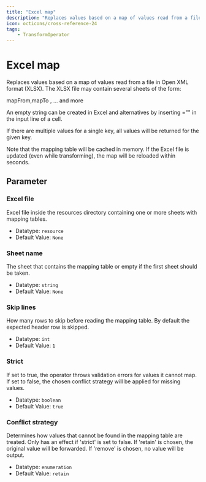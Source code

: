 ```yaml
---
title: "Excel map"
description: "Replaces values based on a map of values read from a file in Open XML format (XLSX). The XLSX file may contain several sheets of the form: mapFrom,mapTo <source string>,<target string> ... and more An empty string can be created in Excel and alternatives by inserting ='' in the input line of a cell. If there are multiple values for a single key, all values will be returned for the given key. Note that the mapping table will be cached in memory. If the Excel file is updated (even while transforming), the map will be reloaded within seconds."
icon: octicons/cross-reference-24
tags: 
    - TransformOperator
---
```

# Excel map
<!-- This file was generated - DO NOT CHANGE IT MANUALLY -->



Replaces values based on a map of values read from a file in Open XML format (XLSX).
The XLSX file may contain several sheets of the form:

mapFrom,mapTo
<source string>,<target string>
... and more

An empty string can be created in Excel and alternatives by inserting ="" in the input line of a cell.

If there are multiple values for a single key, all values will be returned for the given key.

Note that the mapping table will be cached in memory. If the Excel file is updated (even while transforming), the map will be reloaded within seconds.
    


## Parameter

### Excel file

Excel file inside the resources directory containing one or more sheets with mapping tables.

- Datatype: `resource`
- Default Value: `None`



### Sheet name

The sheet that contains the mapping table or empty if the first sheet should be taken.

- Datatype: `string`
- Default Value: `None`



### Skip lines

How many rows to skip before reading the mapping table. By default the expected header row is skipped.

- Datatype: `int`
- Default Value: `1`



### Strict

If set to true, the operator throws validation errors for values it cannot map. If set to false, the chosen conflict strategy will be applied for missing values.

- Datatype: `boolean`
- Default Value: `true`



### Conflict strategy

Determines how values that cannot be found in the mapping table are treated. Only has an effect if 'strict' is set to false. If 'retain' is chosen, the original value will be forwarded. If 'remove' is chosen, no value will be output.

- Datatype: `enumeration`
- Default Value: `retain`



